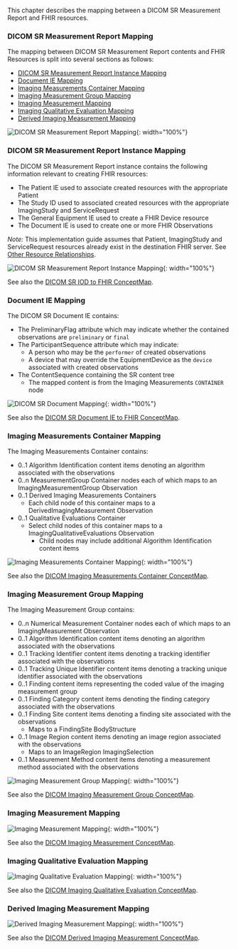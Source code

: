 This chapter describes the mapping between a DICOM SR Measurement Report and FHIR resources.

### DICOM SR Measurement Report Mapping
<a name="sr_report_mapping"></a>
The mapping between DICOM SR Measurement Report contents and FHIR Resources is split into several sections as follows:
* [DICOM SR Measurement Report Instance Mapping](#sr_instance)
* [Document IE Mapping](#sr_document)
* [Imaging Measurements Container Mapping](#imaging_measurements_container)
* [Imaging Measurement Group Mapping](#imaging_measurement_group)
* [Imaging Measurement Mapping](#imaging_measurement)
* [Imaging Qualitative Evaluation Mapping](#imaging_qualitative_evaluation)
* [Derived Imaging Measurement Mapping](#derived_imaging_measurement)

![DICOM SR Measurement Report Mapping](./dicom_sr_measurement_report_structure.svg){: width="100%"}

### DICOM SR Measurement Report Instance Mapping
<a name="sr_instance"></a>

The DICOM SR Measurement Report instance contains the following information relevant to creating FHIR resources:
* The Patient IE used to associate created resources with the appropriate Patient
* The Study ID used to associated created resources with the appropriate ImagingStudy and ServiceRequest
* The General Equipment IE used to create a FHIR Device resource
* The Document IE is used to create one or more FHIR Observations

*Note:* This implementation guide assumes that Patient, ImagingStudy and ServiceRequest resources already exist in the destination FHIR server. See [Other Resource Relationships](architecture.html#other_relationships).

![DICOM SR Measurement Report Instance Mapping](./dicom_sr_measurement_report_mapping.svg){: width="100%"}

See also the [DICOM SR IOD to FHIR ConceptMap](ConceptMap-dicom-sr-measurement-report-to-fhir.html).

### Document IE Mapping
<a name="sr_document"></a>

The DICOM SR Document IE contains:
* The PreliminaryFlag attribute which may indicate whether the contained observations are `preliminary` or `final`
* The ParticipantSequence attribute which may indicate:
    * A person who may be the `performer` of created observations
    * A device that may override the EquipmentDevice as the `device` associated with created observations
* The ContentSequence containing the SR content tree
    * The mapped content is from the Imaging Measurements `CONTAINER` node

![DICOM SR Document Mapping](./dicom_sr_document_ie_mapping.svg){: width="100%"}

See also the [DICOM SR Document IE to FHIR ConceptMap](ConceptMap-dicom-document-ie-to-fhir.html).

### Imaging Measurements Container Mapping
<a name="imaging_measurements_container"></a>

The Imaging Measurements Container contains:
* 0..1 Algorithm Identification content items denoting an algorithm associated with the observations
* 0..n MeasurementGroup Container nodes each of which maps to an ImagingMeasurementGroup Observation
* 0..1 Derived Imaging Measurements Containers
    * Each child node of this container maps to a DerivedImagingMeasurement Observation
* 0..1 Qualitative Evaluations Container
    * Select child nodes of this container maps to a ImagingQualitativeEvaluations Observation
        * Child nodes may include additional Algorithm Identification content items

![Imaging Measurements Container Mapping](./imaging_measurements_mapping.svg){: width="100%"}

See also the [DICOM Imaging Measurements Container ConceptMap](ConceptMap-dicom-imaging-measurements-container-to-fhir.html).

### Imaging Measurement Group Mapping
<a name="imaging_measurement_group"></a>

The Imaging Measurement Group contains:
* 0..n Numerical Measurement Container nodes each of which maps to an ImagingMeasurement Observation
* 0..1 Algorithm Identification content items denoting an algorithm associated with the observations
* 0..1 Tracking Identifier content items denoting a tracking identifier associated with the observations
* 0..1 Tracking Unique Identifier content items denoting a tracking unique identifier associated with the observations
* 0..1 Finding content items representing the coded value of the imaging measurement group
* 0..1 Finding Category content items denoting the finding category associated with the observations
* 0..1 Finding Site content items denoting a finding site associated with the observations
   * Maps to a FindingSite BodyStructure
* 0..1 Image Region content items denoting an image region associated with the observations
   * Maps to an ImageRegion ImagingSelection
* 0..1 Measurement Method content items denoting a measurement method associated with the observations

![Imaging Measurement Group Mapping](./imaging_measurement_group_mapping.svg){: width="100%"}

See also the [DICOM Imaging Measurement Group ConceptMap](ConceptMap-dicom-imaging-measurement-group-to-fhir.html).

### Imaging Measurement Mapping
<a name="imaging_measurementp"></a>
![Imaging Measurement Mapping](./imaging_measurement_mapping.svg){: width="100%"}

See also the [DICOM Imaging Measurement ConceptMap](ConceptMap-dicom-imaging-measurement-to-fhir.html).

### Imaging Qualitative Evaluation Mapping
<a name="imaging_qualitative_evaluation"></a>
![Imaging Qualitative Evaluation Mapping](./imaging_qualitative_evaluation_mapping.svg){: width="100%"}

See also the [DICOM Imaging Qualitative Evaluation ConceptMap](ConceptMap-dicom-imaging-qualitative-evaluation-to-fhir.html).

### Derived Imaging Measurement Mapping
<a name="derived_imaging_measurement"></a>
![Derived Imaging Measurement Mapping](./derived_imaging_measurement_mapping.svg){: width="100%"}

See also the [DICOM Derived Imaging Measurement ConceptMap](ConceptMap-dicom-derived-imaging-measurement-to-fhir.html).